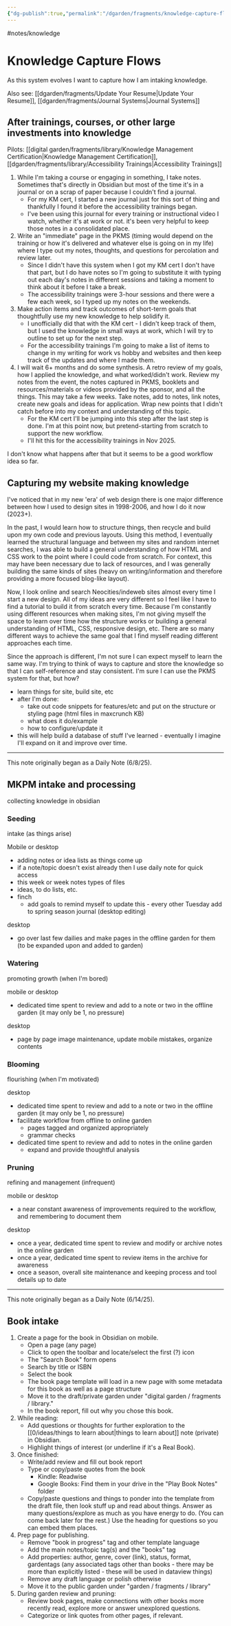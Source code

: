 ```yaml
---
{"dg-publish":true,"permalink":"/dgarden/fragments/knowledge-capture-flows/","created":"2025-05-17T18:02:15.811-04:00","updated":"2025-10-02T22:33:56.475-04:00"}
---
```


#notes/knowledge 

# Knowledge Capture Flows
As this system evolves I want to capture how I am intaking knowledge.

Also see: [[dgarden/fragments/Update Your Resume\|Update Your Resume]], [[dgarden/fragments/Journal Systems\|Journal Systems]]

## After trainings, courses, or other large investments into knowledge
Pilots: [[digital garden/fragments/library/Knowledge Management Certification\|Knowledge Management Certification]], [[dgarden/fragments/library/Accessibility Trainings\|Accessibility Trainings]]
1. While I'm taking a course or engaging in something, I take notes. Sometimes that's directly in Obsidian but most of the time it's in a journal or on a scrap of paper because I couldn't find a journal.
	- For my KM cert, I started a new journal just for this sort of thing and thankfully I found it before the accessibility trainings began.
	- I've been using this journal for every training or instructional video I watch, whether it's at work or not. it's been very helpful to keep those notes in a consolidated place.
2. Write an "immediate" page in the PKMS (timing would depend on the training or how it's delivered and whatever else is going on in my life) where I type out my notes, thoughts, and questions for percolation and review later. 
	- Since I didn't have this system when I got my KM cert I don't have that part, but I do have notes so I'm going to substitute it with typing out each day's notes in different sessions and taking a moment to think about it before I take a break.
	- The accessibility trainings were 3-hour sessions and there were a few each week, so I typed up my notes on the weekends.
3. Make action items and track outcomes of short-term goals that thoughtfully use my new knowledge to help solidify it. 
	- I unofficially did that with the KM cert - I didn't keep track of them, but I used the knowledge in small ways at work, which I will try to outline to set up for the next step.
	- For the accessibility trainings I'm going to make a list of items to change in my writing for work vs hobby and websites and then keep track of the updates and where I made them.
4. I will wait 6+ months and do some synthesis. A retro review of my goals, how I applied the knowledge, and what worked/didn't work. Review my notes from the event, the notes captured in PKMS, booklets and resources/materials or videos provided by the sponsor, and all the things. This may take a few weeks. Take notes, add to notes, link notes, create new goals and ideas for application. Wrap new points that I didn't catch before into my context and understanding of this topic.
	- For the KM cert I'll be jumping into this step after the last step is done. I'm at this point now, but pretend-starting from scratch to support the new workflow.
	- I'll hit this for the accessibility trainings in Nov 2025. 

I don't know what happens after that but it seems to be a good workflow idea so far.

## Capturing my website making knowledge 
I've noticed that in my new 'era' of web design there is one major difference between how I used to design sites in 1998-2006, and how I do it now (2023+).

In the past, I would learn how to structure things, then recycle and build upon my own code and previous layouts. Using this method, I eventually learned the structural language and between my sites and random internet searches, I was able to build a general understanding of how HTML and CSS work to the point where I could code from scratch. For context, this may have been necessary due to lack of resources, and I was generally building the same kinds of sites (heavy on writing/information and therefore providing a more focused blog-like layout).

Now, I look online and search Neocities/indeweb sites almost every time I start a new design. All of my ideas are very different so I feel like I have to find a tutorial to build it from scratch every time. Because I'm constantly using different resources when making sites, I'm not giving myself the space to learn over time how the structure works or building a general understanding of HTML, CSS, responsive design, etc. There are so many different ways to achieve the same goal that I find myself reading different approaches each time. 

Since the approach is different, I'm not sure I can expect myself to learn the same way. I'm trying to think of ways to capture and store the knowledge so that I can self-reference and stay consistent. I'm sure I can use the PKMS system for that, but how?

- learn things for site, build site, etc
- after I'm done: 
	- take out code snippets for features/etc and put on the structure or styling page (html files in maxcrunch KB)
	- what does it do/example
	- how to configure/update it
- this will help build a database of stuff I've learned - eventually I imagine I'll expand on it and improve over time.

---
This note originally began as a Daily Note (6/8/25).

## MKPM intake and processing
collecting knowledge in obsidian 

### Seeding
intake (as things arise)

Mobile or desktop 
- adding notes or idea lists as things come up
- if a note/topic doesn't exist already then I use daily note for quick access
- this week or week notes types of files
- ideas, to do lists, etc.
- finch
	- add goals to remind myself to update this - every other Tuesday add to spring season journal (desktop editing)

desktop 
- go over last few dailies and make pages in the offline garden for them (to be expanded upon and added to garden)

### Watering
promoting growth (when I'm bored)

mobile or desktop 
- dedicated time spent to review and add to a note or two in the offline garden (it may only be 1, no pressure)

desktop 
- page by page image maintenance, update mobile mistakes, organize contents

### Blooming
flourishing (when I'm motivated)

desktop 
- dedicated time spent to review and add to a note or two in the offline garden (it may only be 1, no pressure)
- facilitate workflow from offline to online garden 
	- pages tagged and organized appropriately
	- grammar checks
- dedicated time spent to review and add to notes in the online garden 
	- expand and provide thoughtful analysis 

### Pruning 
refining and management (infrequent)

mobile or desktop 
- a near constant awareness of improvements required to the workflow, and remembering to document them

desktop 
- once a year, dedicated time spent to review and modify or archive notes in the online garden 
- once a year, dedicated time spent to review items in the archive for awareness
- once a season, overall site maintenance and keeping process and tool details up to date

---
This note originally began as a Daily Note (6/14/25).

## Book intake
1. Create a page for the book in Obsidian on mobile.
	- Open a page (any page)
	- Click to open the toolbar and locate/select the first (?) icon 
	- The "Search Book" form opens
	- Search by title or ISBN
	- Select the book 
	- The book page template will load in a new page with some metadata for this book as well as a page structure
	- Move it to the draft/private garden under "digital garden / fragments / library."
	- In the book report, fill out why you chose this book.
2. While reading:
	- Add questions or thoughts for further exploration to the [[0/ideas/things to learn about\|things to learn about]] note (private) in Obsidian.
	- Highlight things of interest (or underline if it's a Real Book).
3. Once finished:
	- Write/add review and fill out book report
	- Type or copy/paste quotes from the book
		- Kindle: Readwise 
		- Google Books: Find them in your drive in the "Play Book Notes" folder
	- Copy/paste questions and things to ponder into the template from the draft file, then look stuff up and read about things. Answer as many questions/explore as much as you have energy to do. (You can come back later for the rest.) Use the heading for questions so you can embed them places.
4. Prep page for publishing.
	- Remove "book in progress" tag and other template language
	- Add the main notes/topic tag(s) and the "books" tag
	- Add properties: author, genre, cover (link), status, format, gardentags (any associated tags other than books - there may be more than explicitly listed - these will be used in dataview things)
	- Remove any draft language or polish otherwise
	- Move it to the public garden under "garden / fragments / library"
5. During garden review and pruning: 
	- Review book pages, make connections with other books more recently read, explore more or answer unexplored questions.
	- Categorize or link quotes from other pages, if relevant.